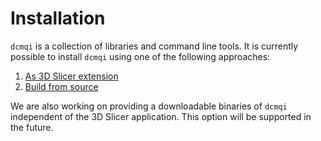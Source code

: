 # Installation

`dcmqi` is a collection of libraries and command line tools. It is currently possible to install `dcmqi` using one of the following approaches:

1. [As 3D Slicer extension](slicer_extension.md)
2. [Build from source](build_dcmqi.md)

We are also working on providing a downloadable binaries of `dcmqi` independent of the 3D Slicer application. This option will be supported in the future.